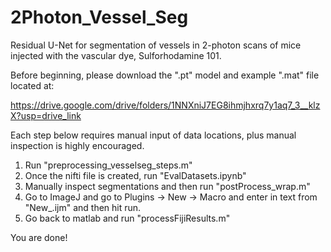 # 2Photon_Vessel_Seg

Residual U-Net  for segmentation of vessels in 2-photon scans of mice injected with the vascular dye, Sulforhodamine 101. 

Before beginning, please download the ".pt" model and example ".mat" file located at: 

https://drive.google.com/drive/folders/1NNXniJ7EG8ihmjhxrq7y1aq7_3__klzX?usp=drive_link 

Each step below requires manual input of data locations, plus manual inspection is highly encouraged.
1. Run "preprocessing_vesselseg_steps.m" 
2. Once the nifti file is created, run "EvalDatasets.ipynb"
3. Manually inspect segmentations and then run "postProcess_wrap.m"
4. Go to ImageJ and go to Plugins -> New -> Macro and enter in text from "New_.ijm" and then hit run.
5. Go back to matlab and run "processFijiResults.m"

You are done!
